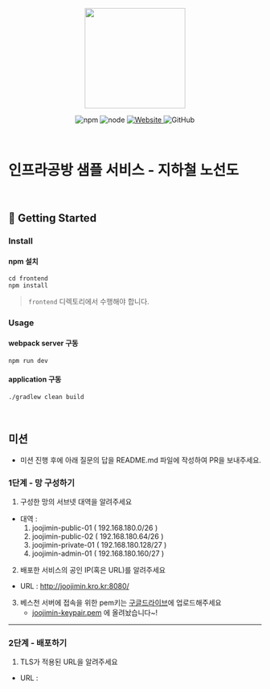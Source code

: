 <p align="center">
    <img width="200px;" src="https://raw.githubusercontent.com/woowacourse/atdd-subway-admin-frontend/master/images/main_logo.png"/>
</p>
<p align="center">
  <img alt="npm" src="https://img.shields.io/badge/npm-%3E%3D%205.5.0-blue">
  <img alt="node" src="https://img.shields.io/badge/node-%3E%3D%209.3.0-blue">
  <a href="https://edu.nextstep.camp/c/R89PYi5H" alt="nextstep atdd">
    <img alt="Website" src="https://img.shields.io/website?url=https%3A%2F%2Fedu.nextstep.camp%2Fc%2FR89PYi5H">
  </a>
  <img alt="GitHub" src="https://img.shields.io/github/license/next-step/atdd-subway-service">
</p>

<br>

# 인프라공방 샘플 서비스 - 지하철 노선도

<br>

## 🚀 Getting Started

### Install
#### npm 설치
```
cd frontend
npm install
```
> `frontend` 디렉토리에서 수행해야 합니다.

### Usage
#### webpack server 구동
```
npm run dev
```
#### application 구동
```
./gradlew clean build
```
<br>

## 미션

* 미션 진행 후에 아래 질문의 답을 README.md 파일에 작성하여 PR을 보내주세요.

### 1단계 - 망 구성하기
1. 구성한 망의 서브넷 대역을 알려주세요
- 대역 : 
    1. joojimin-public-01 ( 192.168.180.0/26 )
    2. joojimin-public-02 ( 192.168.180.64/26 )
    3. joojimin-private-01 ( 192.168.180.128/27 )
    4. joojimin-admin-01 ( 192.168.180.160/27 )

2. 배포한 서비스의 공인 IP(혹은 URL)를 알려주세요

- URL : http://joojimin.kro.kr:8080/

3. 베스천 서버에 접속을 위한 pem키는 [구글드라이브](https://drive.google.com/drive/folders/1dZiCUwNeH1LMglp8dyTqqsL1b2yBnzd1?usp=sharing)에 업로드해주세요
    * [joojimin-keypair.pem](https://drive.google.com/drive/folders/1_dP2lcgmhM6EkDlJFND6WxiSPH7z3JVn) 에 올려놨습니다~!

---

### 2단계 - 배포하기
1. TLS가 적용된 URL을 알려주세요

- URL : 
